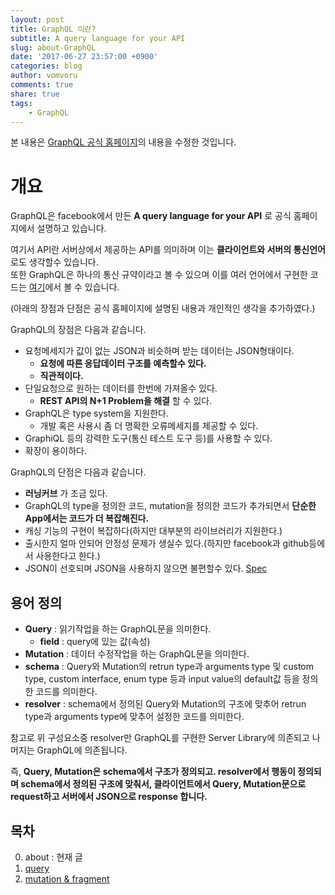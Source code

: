 ```yaml
---
layout: post
title: GraphQL 이란?
subtitle: A query language for your API
slug: about-GraphQL
date: '2017-06-27 23:57:00 +0900'
categories: blog
author: vomvoru
comments: true
share: true
tags:
    - GraphQL
---
```


본 내용은 [GraphQL 공식 홈페이지](http://graphql.org/)의 내용을 수정한 것입니다.  

# 개요

GraphQL은 facebook에서 만든 **A query language for your API** 로 공식 홈페이지에서 설명하고 있습니다. 

여기서 API란 서버상에서 제공하는 API를 의미하며 이는 **클라이언트와 서버의 통신언어** 로도 생각할수 있습니다.  
또한 GraphQL은 하나의 통신 규약이라고 볼 수 있으며 이를 여러 언어에서 구현한 코드는 [여기](http://graphql.org/code/)에서 볼 수 있습니다.

(아래의 장점과 단점은 공식 홈페이지에 설명된 내용과 개인적인 생각을 추가하였다.)

GraphQL의 장점은 다음과 같습니다. 

* 요청메세지가 값이 없는 JSON과 비슷하며 받는 데이터는 JSON형태이다.
    * **요청에 따른 응답데이터 구조를 예측할수 있다.**
    * **직관적이다.**
* 단일요청으로 원하는 데이터를 한번에 가져올수 있다.
    * **REST API의 N+1 Problem을 해결** 할 수 있다.
* GraphQL은 type system을 지원한다.
    * 개발 혹은 사용시 좀 더 명확한 오류메세지를 제공할 수 있다.
* GraphiQL 등의 강력한 도구(통신 테스트 도구 등)를 사용할 수 있다.
* 확장이 용이하다.


GraphQL의 단점은 다음과 같습니다.

* **러닝커브** 가 조금 있다.
* GraphQL의 type을 정의한 코드, mutation을 정의한 코드가 추가되면서 **단순한 App에서는 코드가 더 복잡해진다.**
* 캐싱 기능의 구현이 복잡하다(하지만 대부분의 라이브러리가 지원한다.)
* 출시한지 얼마 안되어 안정성 문제가 생실수 있다.(하지만 facebook과 github등에서 사용한다고 한다.)
* JSON이 선호되며 JSON을 사용하지 않으면 불편할수 있다. [Spec](http://facebook.github.io/graphql/#sec-JSON-Serialization)

## 용어 정의

* **Query** : 읽기작업을 하는 GraphQL문을 의미한다.
    * **field** : query에 있는 값(속성)
* **Mutation** : 데이터 수정작업을 하는 GraphQL문을 의미한다.
* **schema** : Query와 Mutation의 retrun type과 arguments type 및 custom type, custom interface, enum type 등과 input value의 default값 등을 정의한 코드를 의미한다.
* **resolver** : schema에서 정의된 Query와 Mutation의 구조에 맞추어 retrun type과 arguments type에 맞추어 설정한 코드를 의미한다.

참고로 위 구성요소중 resolver만 GraphQL를 구현한 Server Library에 의존되고 나머지는 GraphQL에 의존됩니다.

즉, **Query, Mutation은 schema에서 구조가 정의되고. resolver에서 행동이 정의되며 schema에서 정의된 구조에 맞춰서, 클라이언트에서 Query, Mutation문으로 request하고 서버에서 JSON으로 response 합니다.**

## 목차

0. about : 현재 글
1. [query](../query-of-GraphQL)
2. [mutation & fragment](../mutation-and-fragment-of-GraphQL)
